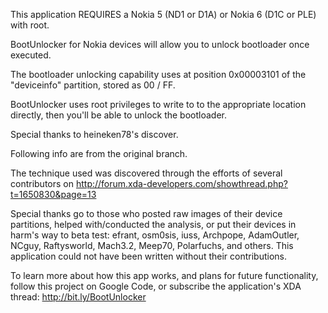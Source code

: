 This application REQUIRES a Nokia 5 (ND1 or D1A) or Nokia 6 (D1C or PLE) with root.

BootUnlocker for Nokia devices will allow you to unlock bootloader once executed.

The bootloader unlocking capability uses at position 0x00003101 of the "deviceinfo" partition, stored as 00 / FF.

BootUnlocker uses root privileges to write to to the appropriate location directly, then you'll be able to unlock the bootloader.

Special thanks to heineken78's discover.

Following info are from the original branch.

The technique used was discovered through the efforts of several contributors on http://forum.xda-developers.com/showthread.php?t=1650830&page=13

Special thanks go to those who posted raw images of their device partitions, helped with/conducted the analysis, or put their devices in harm's way to beta test: efrant, osm0sis, iuss, Archpope, AdamOutler, NCguy, Raftysworld, Mach3.2, Meep70, Polarfuchs, and others. This application could not have been written without their contributions.

To learn more about how this app works, and plans for future functionality, follow this project on Google Code, or subscribe the application's XDA thread: http://bit.ly/BootUnlocker
